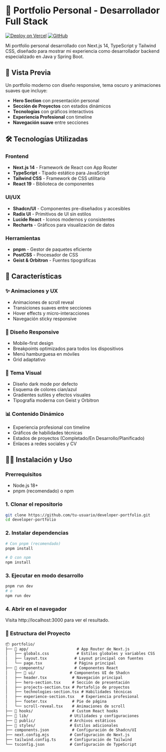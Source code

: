 # 🚀 Portfolio Personal - Desarrollador Full Stack

[![Deploy on Vercel](https://img.shields.io/badge/Deploy-Live%20Demo-00D9FF?style=for-the-badge&logo=vercel&logoColor=white)](https://developer-portfolio-rcqa6siua-alexfandila-3333s-projects.vercel.app/)
[![GitHub](https://img.shields.io/badge/GitHub-Repository-181717?style=for-the-badge&logo=github&logoColor=white)](https://github.com/AlexFandila/developer-portfolio)

Mi portfolio personal desarrollado con Next.js 14, TypeScript y Tailwind CSS, diseñado para mostrar mi experiencia como desarrollador backend especializado en Java y Spring Boot.

## 📸 Vista Previa
Un portfolio moderno con diseño responsive, tema oscuro y animaciones suaves que incluye:
- **Hero Section** con presentación personal
- **Sección de Proyectos** con estados dinámicos
- **Tecnologías** con gráficos interactivos
- **Experiencia Profesional** con timeline
- **Navegación suave** entre secciones

## 🛠️ Tecnologías Utilizadas

### Frontend
- **Next.js 14** - Framework de React con App Router
- **TypeScript** - Tipado estático para JavaScript
- **Tailwind CSS** - Framework de CSS utilitario
- **React 19** - Biblioteca de componentes

### UI/UX
- **Shadcn/UI** - Componentes pre-diseñados y accesibles
- **Radix UI** - Primitivos de UI sin estilos
- **Lucide React** - Iconos modernos y consistentes
- **Recharts** - Gráficos para visualización de datos

### Herramientas
- **pnpm** - Gestor de paquetes eficiente
- **PostCSS** - Procesador de CSS
- **Geist & Orbitron** - Fuentes tipográficas

## 🎯 Características

### ✨ **Animaciones y UX**
- Animaciones de scroll reveal
- Transiciones suaves entre secciones
- Hover effects y micro-interacciones
- Navegación sticky responsive

### 📱 **Diseño Responsive**
- Mobile-first design
- Breakpoints optimizados para todos los dispositivos
- Menú hamburguesa en móviles
- Grid adaptativo

### 🎨 **Tema Visual**
- Diseño dark mode por defecto
- Esquema de colores cian/azul
- Gradientes sutiles y efectos visuales
- Tipografía moderna con Geist y Orbitron

### 📊 **Contenido Dinámico**
- Experiencia profesional con timeline
- Gráficos de habilidades técnicas
- Estados de proyectos (Completado/En Desarrollo/Planificado)
- Enlaces a redes sociales y CV

## 🏃‍♂️ Instalación y Uso

### **Prerrequisitos**
- Node.js 18+ 
- pnpm (recomendado) o npm

### **1. Clonar el repositorio**
```bash
git clone https://github.com/tu-usuario/developer-portfolio.git
cd developer-portfolio
```

### **2. Instalar dependencias**
```bash
# Con pnpm (recomendado)
pnpm install

# O con npm
npm install
```

### **3. Ejecutar en modo desarrollo**
```bash
pnpm run dev
# o
npm run dev
```

### **4. Abrir en el navegador**
Visita http://localhost:3000 para ver el resultado.

### **📁 Estructura del Proyecto**
```md
📦 portfolio/
├── 📂 app/                     # App Router de Next.js
│   ├── globals.css            # Estilos globales y variables CSS
│   ├── layout.tsx            # Layout principal con fuentes
│   └── page.tsx              # Página principal
├── 📂 components/             # Componentes React
│   ├── 📂 ui/               # Componentes UI de Shadcn
│   ├── header.tsx           # Navegación principal
│   ├── hero-section.tsx     # Sección de presentación
│   ├── projects-section.tsx # Portafolio de proyectos
│   ├── technologies-section.tsx # Habilidades técnicas
│   ├── experience-section.tsx   # Experiencia profesional
│   ├── footer.tsx           # Pie de página
│   └── scroll-reveal.tsx    # Animaciones de scroll
├── 📂 hooks/                 # Custom React hooks
├── 📂 lib/                  # Utilidades y configuraciones
├── 📂 public/               # Archivos estáticos
├── 📂 styles/               # Estilos adicionales
├── components.json          # Configuración de Shadcn/UI
├── next.config.mjs         # Configuración de Next.js
├── tailwind.config.ts      # Configuración de Tailwind
└── tsconfig.json           # Configuración de TypeScript
```

